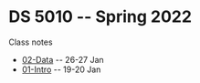 # DS 5010 -- Spring 2022

Class notes

* [02-Data](02-Data.md) -- 26-27 Jan
* [01-Intro](01-Intro.md) -- 19-20 Jan

